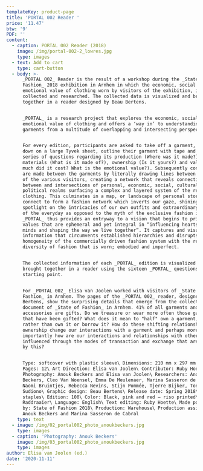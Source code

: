 ```yaml
---
templateKey: product-page
title: 'PORTAL 002 Reader '
price: '11.47'
btw: '9'
PDF: ''
content:
  - caption: PORTAL 002 Reader (2018)
    image: /img/portal-002-2_lowres.jpg
    type: images
  - text: Add to cart
    type: cart-button
  - body: >-
      _PORTAL 002_ Reader is the result of a workshop during the _State of
      Fashion_ 2018 exhibition in Arnhem in which the economic, social and
      emotional value of clothing worn by visitors of the exhibition, is
      collected and researched. The collected data is visualized and brought
      together in a reader designed by Beau Bertens.


      _PORTAL_ is a research project that explores the economic, social and
      emotional value of clothing and offers a ‘way in’ to understanding
      garments from a multitude of overlapping and intersecting perspectives.


      For every edition, participants are asked to take off a garment, lay it
      down on a large Tyvek sheet, outline their garment with tape and answer a
      series of questions regarding its production (Where was it made?),
      materials (What is it made of?), ownership (Is it yours?) and value (How
      much did it cost? What is the emotional value?). Subsequently connections
      are made between the garments by literally drawing lines between the items
      of the various visitors, creating a network that reveals connections
      between and intersections of personal, economic, social, cultural and
      political realms surfacing a complex and layered system of the reality of
      clothing. This culminates in a map, or landscape of personal stories that
      connect to form a fashion network which inverts our gaze, shining a
      spotlight on the intricacies of our own outfits and extraordinary aspects
      of the everyday as opposed to the myth of the exclusive fashion image.
      _PORTAL_ thus provides an entryway to a vision that begins to prioritise
      values that are ephemeral and yet integral in “influencing hearts and
      minds and shaping the way we live together”. It captures and visualises
      information that circumvents established hierarchies and disrupts the
      homogeneity of the commercially driven fashion system with the refreshing
      diversity of fashion that is worn; embodied and imperfect.


      The collected information of each _PORTAL_ edition is visualized and
      brought together in a reader using the sixteen _PORTAL_ questions as their
      starting point.


      For _PORTAL 002_ Elisa van Joolen worked with visitors of _State of
      Fashion_ in Arnhem. The pages of the _PORTAL 002_ reader, designed by Beau
      Bertens, show the surprising details that emerge from the collective
      document of _State of Fashion_ in Arnhem. 41% of all garments and
      accessories are gifts. Do we treasure or wear more often those garments
      that have been gifted? What does it mean to "half" own a garment, share it
      rather than own it or borrow it? How do these shifting relationships to
      ownership change our interactions with a garment and perhaps more
      importantly how are our interactions and relationships with other people
      influenced through the modes of transaction and exchange that are enabled
      by this?


      Type: softcover with plastic sleeve\ Dimensions: 210 mm x 297 mm portrait\
      Pages: 12\ Art Direction: Elisa van Joolen\ Contributor: Ruby Hoette\
      Photography: Anouk Beckers and Elisa van Joolen\ Researchers: Anouk
      Beckers, Cleo Van Woensel, Emma De Meulenaer, Marina Sasseron de Cabral,
      Naomi Bruintjes, Rebecca Nevins, Stijn Pommée, Tjerre Bijker, Tonya
      Sudiono\ Graphic design: Beau Bertens\ Release date: Spring 2018\ Binding:
      staples\ Edition: 100\ Color: Black, pink and red – riso printed\ Printer:
      Raddraaier\ Language: English\ Text editing: Ruby Hoette\ Made possible
      by: State of Fashion 2018\ Production: Warehouse\ Production assistants:
      Anouk Beckers and Marina Sasseron de Cabral
    type: text
  - image: /img/02_portal002_photo_anoukbeckers.jpg
    type: images
  - caption: 'Photography: Anouk Beckers'
    image: /img/03_portal002_photo_anoukbeckers.jpg
    type: images
author: Elisa van Joolen (ed.)
date: '2020-11-11'
---
```


